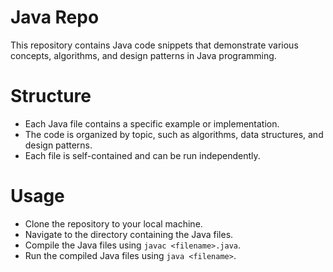 # Java Repo

This repository contains Java code snippets that demonstrate various concepts, algorithms, and design patterns in Java programming.

# Structure
- Each Java file contains a specific example or implementation.
- The code is organized by topic, such as algorithms, data structures, and design patterns.
- Each file is self-contained and can be run independently.

# Usage
- Clone the repository to your local machine.
- Navigate to the directory containing the Java files.
- Compile the Java files using `javac <filename>.java`.
- Run the compiled Java files using `java <filename>`.
